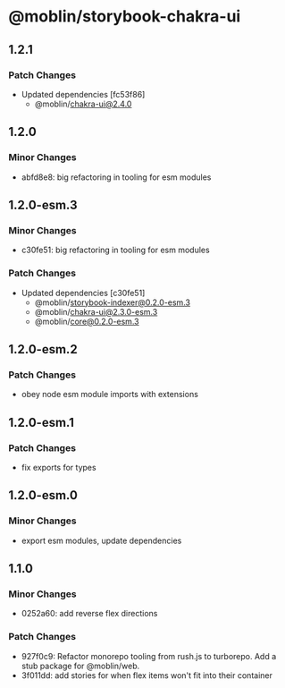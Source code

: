 # @moblin/storybook-chakra-ui

## 1.2.1

### Patch Changes

- Updated dependencies [fc53f86]
  - @moblin/chakra-ui@2.4.0

## 1.2.0

### Minor Changes

- abfd8e8: big refactoring in tooling for esm modules

## 1.2.0-esm.3

### Minor Changes

- c30fe51: big refactoring in tooling for esm modules

### Patch Changes

- Updated dependencies [c30fe51]
  - @moblin/storybook-indexer@0.2.0-esm.3
  - @moblin/chakra-ui@2.3.0-esm.3
  - @moblin/core@0.2.0-esm.3

## 1.2.0-esm.2

### Patch Changes

- obey node esm module imports with extensions

## 1.2.0-esm.1

### Patch Changes

- fix exports for types

## 1.2.0-esm.0

### Minor Changes

- export esm modules, update dependencies

## 1.1.0

### Minor Changes

- 0252a60: add reverse flex directions

### Patch Changes

- 927f0c9: Refactor monorepo tooling from rush.js to turborepo. Add a stub package for @moblin/web.
- 3f011dd: add stories for when flex items won't fit into their container
